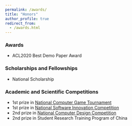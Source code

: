 ```yaml
---
permalink: /awards/
title: "Honors"
author_profile: true
redirect_from: 
  - /awards.html
---
```


### Awards

- ACL2020 Best Demo Paper Award <br>

### Scholarships and Fellowships

- National Scholarship <br>

<!-- - Chinese Academy of Sciences Scholarship <br>  -->
<!-- - Schlumberger Scholarship <br> -->

### Academic and Scientific Competitions

- 1st prize in <a href='http://computergames.caai.cn/'>National Computer Game Tournament</a> <br>
- 1st prize in <a href='http://dasai.lanqiao.cn/pages/dasai/curren_item.html'>National Software Innovation Competition</a>  <br>
- 2nd prize in <a href='http://jsjds.ruc.edu.cn/'>National Computer Design Competition</a>  <br>
- 2nd prize in Student Research Training Program of China <br>

<!-- - 3rd prize in National Information Security Competition <br> -->
<!-- - 3rd prize in National Trail of International Contest of innovation (iCAN'13)  <br> -->
<!-- - 1st prize in Beijing MicroMouse Competition <br> -->
<!-- - 2nd prize in Beijing Physical Experiment Competition <br> -->